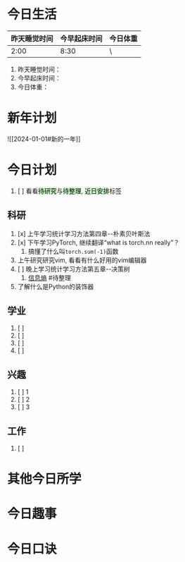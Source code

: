
# 今日生活

| 昨天睡觉时间 | 今早起床时间 | 今日体重 |
| ---- | ---- | ---- |
| 2:00 | 8:30 | \ |

1. 昨天睡觉时间：
2. 今早起床时间：
3. 今日体重：

# 新年计划

![[2024-01-01#新的一年]]

# 今日计划

1. [ ] 看看<mark style="background: #BBFABBA6;">待研究</mark>与<mark style="background: #BBFABBA6;">待整理</mark>,  <mark style="background: #BBFABBA6;">近日安排</mark>标签


## 科研

1. [x] 上午学习统计学习方法第四章--朴素贝叶斯法
2. [x] 下午学习PyTorch, 继续翻译“what is torch.nn really”？
	1. 搞懂了什么叫`torch.sum(-1)`函数
3. 上午研究研究vim, 看看有什么好用的vim编辑器
4. [ ] 晚上学习统计学习方法第五章--决策树
	1. [信息熵](https://www.bilibili.com/video/BV1oX4y1w7aG) #待整理 
5. 了解什么是Python的装饰器

## 学业

1. [ ] 
2. [ ] 
3. [ ] 
4. [ ] 

## 兴趣

1. [ ] 1
2. [ ] 2
3. [ ] 3 


## 工作

1. [ ] 

# 其他今日所学



# 今日趣事



# 今日口诀



